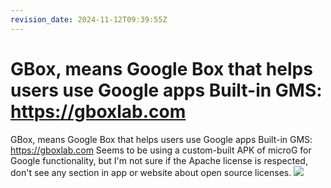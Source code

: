 ```yaml
---
revision_date: 2024-11-12T09:39:55Z
---
```

# GBox, means Google Box that helps users use Google apps Built-in GMS: https://gboxlab.com
GBox, means Google Box that helps users use Google apps Built-in GMS: https://gboxlab.com
Seems to be using a custom-built APK of microG for Google functionality, but I'm not sure if the Apache license is respected, don't see any section in app or website about open source licenses.
![](https://gboxlab.com/img/blog/gbox_info/10001_02.png)